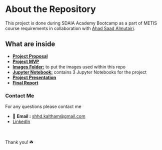 # About the Repository 
This project is done during SDAIA Academy Bootcamp as a part of METIS course requirements in collaboration with [Ahad Saad Almutairi](https://github.com/AhadAl977).
## What are inside 
- [**Project Proposal**](https://github.com/shhdSU/Heterogeneity_Activity_Recognizer_Using_Classification/blob/main/Heterogeneity_Activity_Recognizer_Using_Classification_Proposal.md)
- [**Project MVP**](https://github.com/shhdSU/Heterogeneity_Activity_Recognizer_Using_Classification/blob/main/Heterogeneity_Activity_Recognizer_Using_Classification_MVP.md)
- [**Images Folder:**](https://github.com/shhdSU/Heterogeneity_Activity_Recognizer_Using_Classification/tree/main/Image) to put the images used within this repo
- [**Jupyter Notebook:**](https://github.com/shhdSU/Heterogeneity_Activity_Recognizer_Using_Classification/tree/main/Jupyter_Notebooks) contains 3 Jupyter Notebooks for the project
- [**Project Presentation**](https://github.com/shhdSU/Heterogeneity_Activity_Recognizer_Using_Classification/blob/main/Heterogeinity%20Activity%20Recognizer%20Presentation.pdf)
- [**Final Report**](https://github.com/shhdSU/Heterogeneity_Activity_Recognizer_Using_Classification/blob/main/Heterogeneity_Activity_Recognizer_Using_Classification_Final_Report.md)


### Contact Me
For any questions please contact me <br/>
- 📧 **Email :** shhd.kaltham@gmail.com <br/>
- [LinkedIn](www.linkedin.com/in/shahad-alkaltham)

<br/><br/>
Thank you! ☘️
